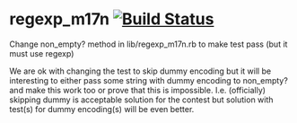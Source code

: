 regexp_m17n [![Build Status](https://travis-ci.org/alg/regexp_m17n.svg?branch=master)](https://travis-ci.org/alg/regexp_m17n)
===========
Сhange non_empty? method in lib/regexp_m17n.rb to make test pass (but it must use regexp)

We are ok with changing the test to skip dummy encoding but it will be interesting to either pass some string with dummy encoding to non_empty? and make this work too or prove that this is impossible.
I.e. (officially) skipping dummy is acceptable solution for the contest but solution with test(s) for dummy encoding(s) will be even better.
